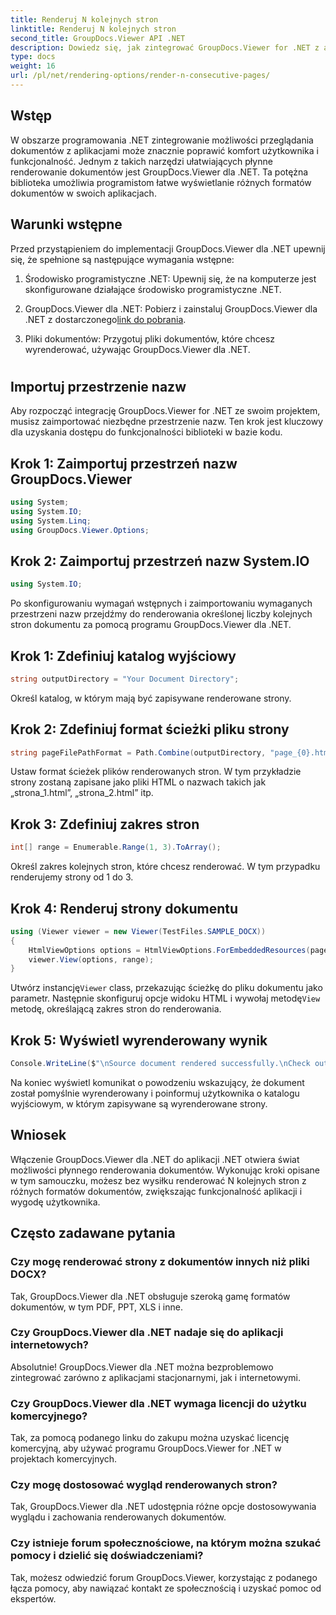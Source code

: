 ```yaml
---
title: Renderuj N kolejnych stron
linktitle: Renderuj N kolejnych stron
second_title: GroupDocs.Viewer API .NET
description: Dowiedz się, jak zintegrować GroupDocs.Viewer for .NET z aplikacjami, aby bez wysiłku renderować dokumenty zawierające N kolejnych stron.
type: docs
weight: 16
url: /pl/net/rendering-options/render-n-consecutive-pages/
---
```

## Wstęp
W obszarze programowania .NET zintegrowanie możliwości przeglądania dokumentów z aplikacjami może znacznie poprawić komfort użytkownika i funkcjonalność. Jednym z takich narzędzi ułatwiających płynne renderowanie dokumentów jest GroupDocs.Viewer dla .NET. Ta potężna biblioteka umożliwia programistom łatwe wyświetlanie różnych formatów dokumentów w swoich aplikacjach.
## Warunki wstępne
Przed przystąpieniem do implementacji GroupDocs.Viewer dla .NET upewnij się, że spełnione są następujące wymagania wstępne:
1. Środowisko programistyczne .NET: Upewnij się, że na komputerze jest skonfigurowane działające środowisko programistyczne .NET.
  
2.  GroupDocs.Viewer dla .NET: Pobierz i zainstaluj GroupDocs.Viewer dla .NET z dostarczonego[link do pobrania](https://releases.groupdocs.com/viewer/net/).
3. Pliki dokumentów: Przygotuj pliki dokumentów, które chcesz wyrenderować, używając GroupDocs.Viewer dla .NET.
#
## Importuj przestrzenie nazw
Aby rozpocząć integrację GroupDocs.Viewer for .NET ze swoim projektem, musisz zaimportować niezbędne przestrzenie nazw. Ten krok jest kluczowy dla uzyskania dostępu do funkcjonalności biblioteki w bazie kodu.
## Krok 1: Zaimportuj przestrzeń nazw GroupDocs.Viewer
```csharp
using System;
using System.IO;
using System.Linq;
using GroupDocs.Viewer.Options;
```
## Krok 2: Zaimportuj przestrzeń nazw System.IO
```csharp
using System.IO;
```

Po skonfigurowaniu wymagań wstępnych i zaimportowaniu wymaganych przestrzeni nazw przejdźmy do renderowania określonej liczby kolejnych stron dokumentu za pomocą programu GroupDocs.Viewer dla .NET.
## Krok 1: Zdefiniuj katalog wyjściowy
```csharp
string outputDirectory = "Your Document Directory";
```
Określ katalog, w którym mają być zapisywane renderowane strony.
## Krok 2: Zdefiniuj format ścieżki pliku strony
```csharp
string pageFilePathFormat = Path.Combine(outputDirectory, "page_{0}.html");
```
Ustaw format ścieżek plików renderowanych stron. W tym przykładzie strony zostaną zapisane jako pliki HTML o nazwach takich jak „strona_1.html”, „strona_2.html” itp.
## Krok 3: Zdefiniuj zakres stron
```csharp
int[] range = Enumerable.Range(1, 3).ToArray();
```
Określ zakres kolejnych stron, które chcesz renderować. W tym przypadku renderujemy strony od 1 do 3.
## Krok 4: Renderuj strony dokumentu
```csharp
using (Viewer viewer = new Viewer(TestFiles.SAMPLE_DOCX))
{
    HtmlViewOptions options = HtmlViewOptions.ForEmbeddedResources(pageFilePathFormat);
    viewer.View(options, range);
}
```
 Utwórz instancję`Viewer` class, przekazując ścieżkę do pliku dokumentu jako parametr. Następnie skonfiguruj opcje widoku HTML i wywołaj metodę`View` metodę, określającą zakres stron do renderowania.
## Krok 5: Wyświetl wyrenderowany wynik
```csharp
Console.WriteLine($"\nSource document rendered successfully.\nCheck output in {outputDirectory}.");
```
Na koniec wyświetl komunikat o powodzeniu wskazujący, że dokument został pomyślnie wyrenderowany i poinformuj użytkownika o katalogu wyjściowym, w którym zapisywane są wyrenderowane strony.

## Wniosek
Włączenie GroupDocs.Viewer dla .NET do aplikacji .NET otwiera świat możliwości płynnego renderowania dokumentów. Wykonując kroki opisane w tym samouczku, możesz bez wysiłku renderować N kolejnych stron z różnych formatów dokumentów, zwiększając funkcjonalność aplikacji i wygodę użytkownika.
## Często zadawane pytania
### Czy mogę renderować strony z dokumentów innych niż pliki DOCX?
Tak, GroupDocs.Viewer dla .NET obsługuje szeroką gamę formatów dokumentów, w tym PDF, PPT, XLS i inne.
### Czy GroupDocs.Viewer dla .NET nadaje się do aplikacji internetowych?
Absolutnie! GroupDocs.Viewer dla .NET można bezproblemowo zintegrować zarówno z aplikacjami stacjonarnymi, jak i internetowymi.
### Czy GroupDocs.Viewer dla .NET wymaga licencji do użytku komercyjnego?
Tak, za pomocą podanego linku do zakupu można uzyskać licencję komercyjną, aby używać programu GroupDocs.Viewer for .NET w projektach komercyjnych.
### Czy mogę dostosować wygląd renderowanych stron?
Tak, GroupDocs.Viewer dla .NET udostępnia różne opcje dostosowywania wyglądu i zachowania renderowanych dokumentów.
### Czy istnieje forum społecznościowe, na którym można szukać pomocy i dzielić się doświadczeniami?
Tak, możesz odwiedzić forum GroupDocs.Viewer, korzystając z podanego łącza pomocy, aby nawiązać kontakt ze społecznością i uzyskać pomoc od ekspertów.